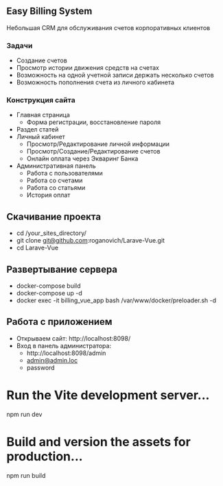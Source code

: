 ## Easy Billing System

Небольшая CRM для обслуживания счетов корпоративных клиентов

### Задачи
 - Создание счетов
 - Просмотр истории движения средств на счетах
 - Возможность на одной учетной записи держать несколько счетов
 - Возможность пополнения счета из личного кабинета

### Конструкция сайта
 - Главная страница
   - Форма регистрации, восстановление пароля
 - Раздел статей
 - Личный кабинет
   - Просмотр/Редактирование личной информации
   - Просмотр/Создание/Редактирование счетов
   - Онлайн оплата через Экваринг Банка
 - Административная панель
   - Работа с пользователями
   - Работа со счетами
   - Работа со статьями
   - История оплат

## Скачивание проекта
- cd /your_sites_directory/
- git clone git@github.com:roganovich/Larave-Vue.git
- cd Larave-Vue

## Развертывание сервера
- docker-compose build
- docker-compose up -d
- docker exec -it billing_vue_app bash /var/www/docker/preloader.sh -d

## Работа с приложением
- Открываем сайт: http://localhost:8098/
- Вход в панель администратора:
    - http://localhost:8098/admin
    - admin@admin.loc
    - password


# Run the Vite development server...
npm run dev

# Build and version the assets for production...
npm run build
